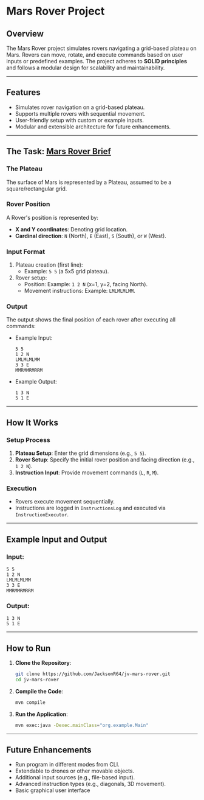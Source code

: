 # Mars Rover Project

## Overview
The Mars Rover project simulates rovers navigating a grid-based plateau on Mars. Rovers can move, rotate, and execute commands based on user inputs or predefined examples. The project adheres to **SOLID principles** and follows a modular design for scalability and maintainability.

---

## Features
- Simulates rover navigation on a grid-based plateau.
- Supports multiple rovers with sequential movement.
- User-friendly setup with custom or example inputs.
- Modular and extensible architecture for future enhancements.

---

## The Task: [Mars Rover Brief](https://github.com/JacksonR64/mars-rover-brief)

### The Plateau
The surface of Mars is represented by a Plateau, assumed to be a square/rectangular grid.

### Rover Position
A Rover's position is represented by:
- **X and Y coordinates**: Denoting grid location.
- **Cardinal direction**: `N` (North), `E` (East), `S` (South), or `W` (West).

### Input Format
1. Plateau creation (first line):
    - Example: `5 5` (a 5x5 grid plateau).
2. Rover setup:
    - Position: Example: `1 2 N` (x=1, y=2, facing North).
    - Movement instructions: Example: `LMLMLMLMM`.

### Output
The output shows the final position of each rover after executing all commands:
- Example Input:
  ```
  5 5
  1 2 N
  LMLMLMLMM
  3 3 E
  MMRMMRMRRM
  ```
- Example Output:
  ```
  1 3 N
  5 1 E
  ```

---

## How It Works

### Setup Process
1. **Plateau Setup**: Enter the grid dimensions (e.g., `5 5`).
2. **Rover Setup**: Specify the initial rover position and facing direction (e.g., `1 2 N`).
3. **Instruction Input**: Provide movement commands (`L`, `R`, `M`).

### Execution
- Rovers execute movement sequentially.
- Instructions are logged in `InstructionsLog` and executed via `InstructionExecutor`.

---

## Example Input and Output

### Input:
```
5 5
1 2 N
LMLMLMLMM
3 3 E
MMRMMRMRRM
```

### Output:
```
1 3 N
5 1 E
```

---

## How to Run

1. **Clone the Repository**:
   ```bash
   git clone https://github.com/JacksonR64/jv-mars-rover.git
   cd jv-mars-rover
   ```

2. **Compile the Code**:
   ```bash
   mvn compile
   ```

3. **Run the Application**:
   ```bash
   mvn exec:java -Dexec.mainClass="org.example.Main"
   ```

---

## Future Enhancements
- Run program in different modes from CLI.
- Extendable to drones or other movable objects.
- Additional input sources (e.g., file-based input).
- Advanced instruction types (e.g., diagonals, 3D movement).
- Basic graphical user interface
